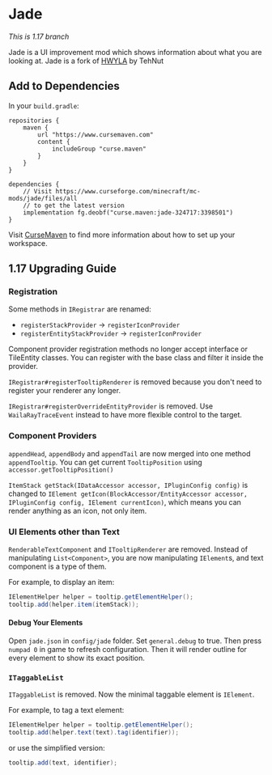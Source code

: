# Jade

*This is 1.17 branch*

Jade is a UI improvement mod which shows information about what you are looking at. Jade is a fork of [HWYLA](https://github.com/TehNut/HWYLA) by TehNut

## Add to Dependencies

In your `build.gradle`:

```
repositories {
    maven {
        url "https://www.cursemaven.com"
        content {
            includeGroup "curse.maven"
        }
    }
}

dependencies {
    // Visit https://www.curseforge.com/minecraft/mc-mods/jade/files/all
    // to get the latest version
    implementation fg.deobf("curse.maven:jade-324717:3398501")
}
```

Visit [CurseMaven](https://www.cursemaven.com/) to find more information about how to set up your workspace.

## 1.17 Upgrading Guide

### Registration

Some methods in `IRegistrar` are renamed:
 - `registerStackProvider` -> `registerIconProvider`
 - `registerEntityStackProvider` -> `registerIconProvider`

Component provider registration methods no longer accept interface or TileEntity classes. You can register with the base class and filter it inside the provider.

`IRegistrar#registerTooltipRenderer` is removed because you don't need to register your renderer any longer. 

`IRegistrar#registerOverrideEntityProvider` is removed. Use `WailaRayTraceEvent` instead to have more flexible control to the target.

### Component Providers

`appendHead`, `appendBody` and `appendTail` are now merged into one method `appendTooltip`. You can get current `TooltipPosition` using `accessor.getTooltipPosition()`

`ItemStack getStack(IDataAccessor accessor, IPluginConfig config)` is changed to `IElement getIcon(BlockAccessor/EntityAccessor accessor, IPluginConfig config, IElement currentIcon)`, which means you can render anything as an icon, not only item.

### UI Elements other than Text

`RenderableTextComponent` and `ITooltipRenderer` are removed. Instead of manipulating `List<Component>`, you are now manipulating `IElement`s, and text component is a type of them.

For example, to display an item:

``` java
IElementHelper helper = tooltip.getElementHelper();
tooltip.add(helper.item(itemStack));
```

#### Debug Your Elements

Open `jade.json` in `config/jade` folder. Set `general.debug` to true. Then press `numpad 0` in game to refresh configuration. Then it will render outline for every element to show its exact position.

### `ITaggableList`

`ITaggableList` is removed. Now the minimal taggable element is `IElement`.

For example, to tag a text element:

``` java
IElementHelper helper = tooltip.getElementHelper();
tooltip.add(helper.text(text).tag(identifier));
```

or use the simplified version:

``` java
tooltip.add(text, identifier);
```


